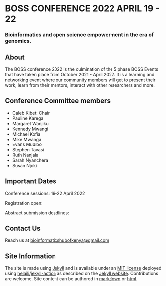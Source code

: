 # BOSS CONFERENCE 2022 APRIL 19 - 22 
### Bioinformatics and open science empowerment in the era of genomics.


## About
The BOSS conference 2022 is the culmination of the 5 phase BOSS Events that have taken place from October 2021 - April 2022. 
It is a learning and networking event where our community members will get to present their work, learn from their mentors,
interact with other researchers and more.

## Conference Committee members

- Caleb Kibet: Chair
- Pauline Karega
- Margaret Wanjiku
- Kennedy Mwangi
- Michael Kofia
- Mike Mwanga
- Evans Mudibo
- Stephen Tavasi
- Ruth Nanjala
- Sarah Nyanchera
- Susan Njoki


## Important Dates
Conference sessions:  19-22 April 2022

Registration open:  

Abstract submission deadlines: 

## Contact Us
Reach us at bioinformaticshubofkenya@gmail.com

## Site Information
The site is made using [Jekyll](https://jekyllrb.com/) and is available under an [MIT license](LICENSE) 
deployed using [helaili/jekyll-action](https://github.com/helaili/jekyll-action) as described on the 
[Jekyll website](https://jekyllrb.com/docs/github-pages/). Contributions are welcome. Site content can be
authored in [markdown](https://www.markdownguide.org/tools/jekyll/) or [html](https://developer.mozilla.org/en-US/docs/Web/HTML).
